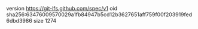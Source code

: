 version https://git-lfs.github.com/spec/v1
oid sha256:63476009570029a1fb84947b5cd12b3627651aff759f00f203919fed6dbd3986
size 1274
